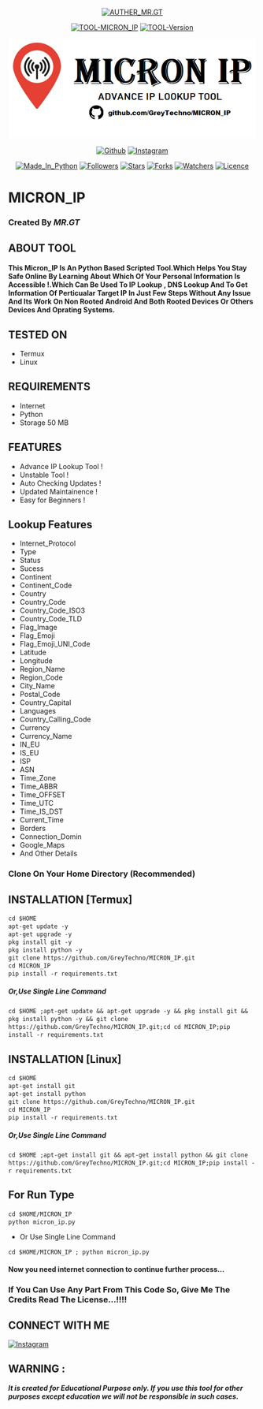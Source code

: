 <p align="center">
<a href="https://github.com/GreyTechno/"><img title="AUTHER_MR.GT" src="https://img.shields.io/badge/Auther-MR.GT-SCRIPT?colorA=%23ff8100&colorB=%23017e40&colorC=%23ff0000&style=for-the-badge"></a>
</p>
<p align="center">
<a href="#"><img title="TOOL-MICRON_IP" src="https://img.shields.io/badge/Tool-MICRON_IP-green.svg"></a>
<a href="#"><img title="TOOL-Version" src="https://img.shields.io/badge/Version-0.1-green.svg?style=flat-square"></a>
</p>

<p align="center">
<a href="#"><img title="MICRON_IP" src="https://github.com/GreyTechno/MICRON_IP/blob/main/Images/micron_ip.png"></a>
</p>
<p align="center">
<a href="https://github.com/GreyTechno/"><img title="Github" src="https://img.shields.io/badge/GITHUB-GreyTechno-brightgreen?style=for-the-badge&logo=github"></a>
<a href="https://www.instagram.com/grey_techno/"><img title="Instagram" src="https://img.shields.io/badge/INSTAGRAM-grey_techno-red?style=for-the-badge&logo=Instagram"></a>
</p>
<p align="center">
<a href="https://www.python.org/"><img title="Made_In_Python" src="https://img.shields.io/badge/Made%20In-Python-1f425f.svg?v=103"></a>
<a href="#"><img title="Followers" src="https://img.shields.io/github/followers/GreyTechno?color=blue&style=flat-square"></a>
<a href="#"><img title="Stars" src="https://img.shields.io/github/stars/GreyTechno/MICRON_IP?color=red&style=flat-square"></a>
<a href="#"><img title="Forks" src="https://img.shields.io/github/forks/GreyTechno/MICRON_IP?color=red&style=flat-square"></a>
<a href="#"><img title="Watchers" src="https://img.shields.io/github/watchers/GreyTechno/MICRON_IP?label=Watchers&color=blue&style=flat-square"></a>
<a href="https://github.com/GreyTechno/MICRON_IP/blob/main/LICENSE"><img title="Licence" src="https://img.shields.io/badge/License-GNU-blue.svg"></a>
</p>

# MICRON_IP
### Created By ***MR.GT***


## ABOUT TOOL
#### This Micron_IP Is An Python Based Scripted Tool.Which Helps You Stay Safe Online By Learning About Which Of Your Personal Information Is Accessible !.Which Can Be Used To IP Lookup , DNS Lookup And To Get Information Of Perticualar Target IP In Just Few Steps Without Any Issue And Its Work On Non Rooted Android And Both Rooted Devices Or Others Devices And Oprating Systems.

## TESTED ON

* Termux
* Linux

## REQUIREMENTS

* Internet
* Python
* Storage 50 MB

## FEATURES

* Advance IP Lookup Tool !
* Unstable Tool !
* Auto Checking Updates !
* Updated Maintainence !
* Easy for Beginners !

## Lookup Features

* Internet_Protocol
* Type
* Status
* Sucess
* Continent
* Continent_Code
* Country
* Country_Code
* Country_Code_ISO3
* Country_Code_TLD
* Flag_Image
* Flag_Emoji
* Flag_Emoji_UNI_Code
* Latitude
* Longitude
* Region_Name
* Region_Code
* City_Name
* Postal_Code
* Country_Capital
* Languages
* Country_Calling_Code
* Currency
* Currency_Name
* IN_EU
* IS_EU
* ISP
* ASN
* Time_Zone
* Time_ABBR
* Time_OFFSET
* Time_UTC
* Time_IS_DST
* Current_Time
* Borders
* Connection_Domin
* Google_Maps
* And Other Details

### Clone On Your Home Directory (Recommended)

## INSTALLATION [Termux]
```
cd $HOME
apt-get update -y
apt-get upgrade -y
pkg install git -y
pkg install python -y
git clone https://github.com/GreyTechno/MICRON_IP.git
cd MICRON_IP
pip install -r requirements.txt
```
##### Or,Use Single Line Command
```
cd $HOME ;apt-get update && apt-get upgrade -y && pkg install git && pkg install python -y && git clone https://github.com/GreyTechno/MICRON_IP.git;cd cd MICRON_IP;pip install -r requirements.txt
```
## INSTALLATION [Linux]
```
cd $HOME
apt-get install git
apt-get install python
git clone https://github.com/GreyTechno/MICRON_IP.git
cd MICRON_IP
pip install -r requirements.txt
```
##### Or,Use Single Line Command
```
cd $HOME ;apt-get install git && apt-get install python && git clone https://github.com/GreyTechno/MICRON_IP.git;cd MICRON_IP;pip install -r requirements.txt
```
## For Run Type
```
cd $HOME/MICRON_IP
python micron_ip.py
```
* Or Use Single Line Command
```
cd $HOME/MICRON_IP ; python micron_ip.py
```


#### Now you need internet connection to continue further process...

### If You Can Use Any Part From This Code So, Give Me The Credits Read The License...!!!!

## CONNECT WITH ME

<a href="https://www.instagram.com/grey_techno/"><img title="Instagram" src="https://img.shields.io/badge/INSTAGRAM-grey_techno-red?style=for-the-badge&logo=Instagram"></a>

## WARNING : 
***It is created for Educational Purpose only. If you use this tool for other purposes except education we will not be responsible in such cases.***
 

